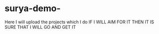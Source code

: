 # surya-demo-
Here I will upload the projects which I do 
IF I WILL AIM FOR IT THEN IT IS SURE THAT I WILL GO AND GET IT 
